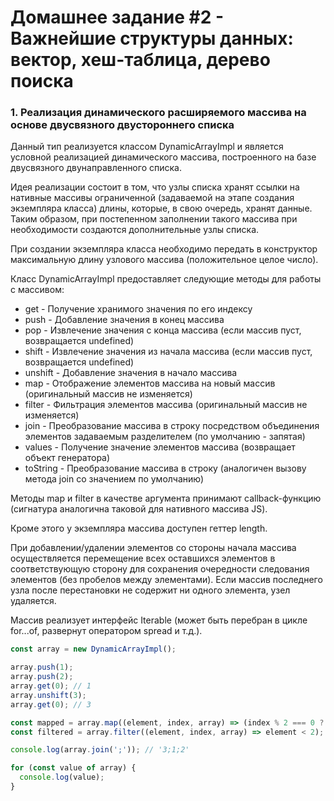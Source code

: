 # Домашнее задание #2 - Важнейшие структуры данных: вектор, хеш-таблица, дерево поиска

### 1. Реализация динамического расширяемого массива на основе двусвязного двустороннего списка

Данный тип реализуется классом DynamicArrayImpl и является условной реализацией динамического массива, построенного на базе двусвязного двунаправленного списка.

Идея реализации состоит в том, что узлы списка хранят ссылки на нативные массивы ограниченной (задаваемой на этапе создания экземпляра класса) длины, которые, в свою очередь, хранят данные. Таким образом, при постепенном заполнении такого массива при необходимости создаются дополнительные узлы списка.

При создании экземпляра класса необходимо передать в конструктор максимальную длину узлового массива (положительное целое число).

Класс DynamicArrayImpl предоставляет следующие методы для работы с массивом:

- get - Получение хранимого значения по его индексу
- push - Добавление значения в конец массива
- pop - Извлечение значения с конца массива (если массив пуст, возвращается undefined)
- shift - Извлечение значения из начала массива (если массив пуст, возвращается undefined)
- unshift - Добавление значения в начало массива
- map - Отображение элементов массива на новый массив (оригинальный массив не изменяется)
- filter - Фильтрация элементов массива (оригинальный массив не изменяется)
- join - Преобразование массива в строку посредством объединения элементов задаваемым разделителем (по умолчанию - запятая)
- values - Получение значение элементов массива (возвращает объект генератора)
- toString - Преобразование массива в строку (аналогичен вызову метода join со значением по умолчанию)

Методы map и filter в качестве аргумента принимают callback-функцию (сигнатура аналогична таковой для нативного массива JS).

Кроме этого у экземпляра массива доступен геттер length.

При добавлении/удалении элементов со стороны начала массива осуществляется перемещение всех оставшихся элементов в соответствующую сторону для сохранения очередности следования элементов (без пробелов между элементами). Если массив последнего узла после перестановки не содержит ни одного элемента, узел удаляется.

Массив реализует интерфейс Iterable (может быть перебран в цикле for...of, развернут оператором spread и т.д.).

```js
const array = new DynamicArrayImpl();

array.push(1);
array.push(2);
array.get(0); // 1
array.unshift(3);
array.get(0); // 3

const mapped = array.map((element, index, array) => (index % 2 === 0 ? element : element * 2)); // [6, 1, 4]
const filtered = array.filter((element, index, array) => element < 2); // [1]

console.log(array.join(';')); // '3;1;2'

for (const value of array) {
  console.log(value);
}
```
